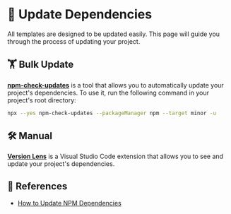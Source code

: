 # 🔄 Update Dependencies

All templates are designed to be updated easily. This page will guide you through the process of updating your project.

## 🏋️ Bulk Update

**[npm-check-updates](https://github.com/raineorshine/npm-check-updates)** is a tool that allows you to automatically update your project's dependencies. To use it, run the following command in your project's root directory:

```bash
npx --yes npm-check-updates --packageManager npm --target minor -u
```

## 🛠 Manual

**[Version Lens](https://marketplace.visualstudio.com/items?itemName=pflannery.vscode-versionlens)** is a Visual Studio Code extension that allows you to see and update your project's dependencies.

## 🔗 References

- [How to Update NPM Dependencies](https://www.freecodecamp.org/news/how-to-update-npm-dependencies/)
